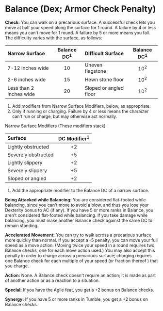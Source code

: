 # Balance (Dex; Armor Check Penalty)

**Check:** You can walk on a precarious surface. A successful check lets you move at half your speed along the surface for 1 round. A failure by 4 or less means you can't move for 1 round. A failure by 5 or more means you fall. The difficulty varies with the surface, as follows:

| Narrow Surface          | Balance DC<sup>1</sup> | Difficult Surface      | Balance DC<sup>1</sup> |
|:----------------------- |:----------------------:|:---------------------- |:----------------------:|
| 7-12 inches wide        |           10           | Uneven flagstone       |     10<sup>2</sup>     |
| 2-6 inches wide         |           15           | Hewn stone floor       |     10<sup>2</sup>     |
| Less than 2 inches wide |           20           | Sloped or angled floor |     10<sup>2</sup>     |

1) Add modifiers from Narrow Surface Modifiers, below, as appropriate.
2) Only if running or charging. Failure by 4 or less means the character can't run or charge, but may otherwise act normally.

Narrow Surface Modifiers (These modifiers stack)

| Surface             | DC Modifier<sup>1</sup> |
|:------------------- |:-----------------------:|
| Lightly obstructed  |           +2            |
| Severely obstructed |           +5            |
| Lightly slippery    |           +2            |
| Severely slippery   |           +5            |
| Sloped or angled    |           +2            |

1) Add the appropriate modifier to the Balance DC of a narrow surface.

**Being Attacked while Balancing:** You are considered flat-footed while balancing, since you can't move to avoid a blow, and thus you lose your Dexterity bonus to AC (if any). If you have 5 or more ranks in Balance, you aren't considered flat-footed while balancing. If you take damage while balancing, you must make another Balance check against the same DC to remain standing.

**Accelerated Movement:** You can try to walk across a precarious surface more quickly than normal. If you accept a -5 penalty, you can move your full speed as a move action. (Moving twice your speed in a round requires two Balance checks, one for each move action used.) You may also accept this penalty in order to charge across a precarious surface; charging requires one Balance check for each multiple of your speed (or fraction thereof ) that you charge.

**Action:** None. A Balance check doesn't require an action; it is made as part of another action or as a reaction to a situation.

**Special:** If you have the Agile feat, you get a +2 bonus on Balance checks.

**Synergy:** If you have 5 or more ranks in Tumble, you get a +2 bonus on Balance checks.
